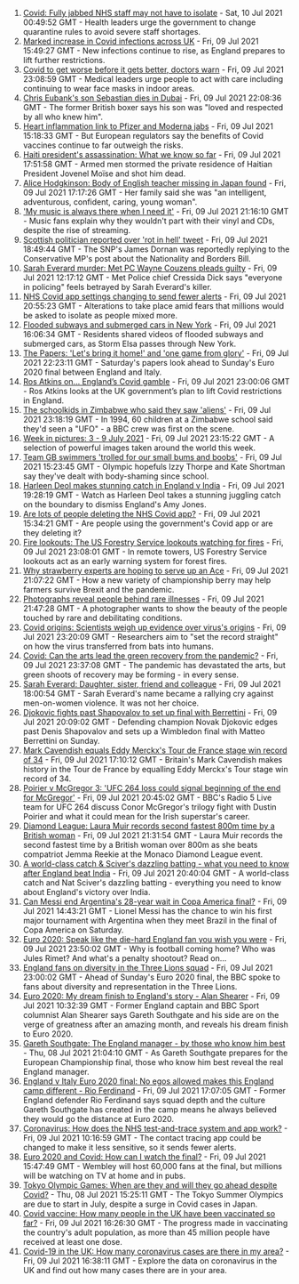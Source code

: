 1. [Covid: Fully jabbed NHS staff may not have to isolate](https://www.bbc.co.uk/news/uk-57786794) - Sat, 10 Jul 2021 00:49:52 GMT - Health leaders urge the government to change quarantine rules to avoid severe staff shortages.
2. [Marked increase in Covid infections across UK](https://www.bbc.co.uk/news/health-57776814) - Fri, 09 Jul 2021 15:49:27 GMT - New infections continue to rise, as England prepares to lift further restrictions.
3. [Covid to get worse before it gets better, doctors warn](https://www.bbc.co.uk/news/uk-57786002) - Fri, 09 Jul 2021 23:08:59 GMT - Medical leaders urge people to act with care including continuing to wear face masks in indoor areas.
4. [Chris Eubank's son Sebastian dies in Dubai](https://www.bbc.co.uk/news/uk-57786230) - Fri, 09 Jul 2021 22:08:36 GMT - The former British boxer says his son was "loved and respected by all who knew him".
5. [Heart inflammation link to Pfizer and Moderna jabs](https://www.bbc.co.uk/news/health-57781637) - Fri, 09 Jul 2021 15:18:33 GMT - But European regulators say the benefits of Covid vaccines continue to far outweigh the risks.
6. [Haiti president's assassination: What we know so far](https://www.bbc.co.uk/news/world-latin-america-57762246) - Fri, 09 Jul 2021 17:51:58 GMT - Armed men stormed the private residence of Haitian President Jovenel Moïse and shot him dead.
7. [Alice Hodgkinson: Body of English teacher missing in Japan found](https://www.bbc.co.uk/news/uk-england-nottinghamshire-57782093) - Fri, 09 Jul 2021 17:17:26 GMT - Her family said she was "an intelligent, adventurous, confident, caring, young woman".
8. ['My music is always there when I need it'](https://www.bbc.co.uk/news/business-57780853) - Fri, 09 Jul 2021 21:16:10 GMT - Music fans explain why they wouldn't part with their vinyl and CDs, despite the rise of streaming.
9. [Scottish politician reported over 'rot in hell' tweet](https://www.bbc.co.uk/news/uk-scotland-scotland-politics-57785825) - Fri, 09 Jul 2021 18:49:44 GMT - The SNP's James Dornan was reportedly replying to the Conservative MP's post about the Nationality and Borders Bill.
10. [Sarah Everard murder: Met PC Wayne Couzens pleads guilty](https://www.bbc.co.uk/news/uk-england-london-57774597) - Fri, 09 Jul 2021 12:17:12 GMT - Met Police chief Cressida Dick says "everyone in policing" feels betrayed by Sarah Everard's killer.
11. [NHS Covid app settings changing to send fewer alerts](https://www.bbc.co.uk/news/technology-57786032) - Fri, 09 Jul 2021 20:55:23 GMT - Alterations to take place amid fears that millions would be asked to isolate as people mixed more.
12. [Flooded subways and submerged cars in New York](https://www.bbc.co.uk/news/world-us-canada-57781840) - Fri, 09 Jul 2021 16:06:34 GMT - Residents shared videos of flooded subways and submerged cars, as Storm Elsa passes through New York.
13. [The Papers: 'Let's bring it home!' and 'one game from glory'](https://www.bbc.co.uk/news/blogs-the-papers-57786442) - Fri, 09 Jul 2021 22:23:11 GMT - Saturday's papers look ahead to Sunday's Euro 2020 final between England and Italy.
14. [Ros Atkins on… England’s Covid gamble](https://www.bbc.co.uk/news/uk-57777428) - Fri, 09 Jul 2021 23:00:06 GMT - Ros Atkins looks at the UK government’s plan to lift Covid restrictions in England.
15. [The schoolkids in Zimbabwe who said they saw 'aliens'](https://www.bbc.co.uk/news/stories-57749238) - Fri, 09 Jul 2021 23:18:19 GMT - In 1994, 60 children at a Zimbabwe school said they'd seen a "UFO" - a BBC crew was first on the scene.
16. [Week in pictures: 3 - 9 July 2021](https://www.bbc.co.uk/news/in-pictures-57763462) - Fri, 09 Jul 2021 23:15:22 GMT - A selection of powerful images taken around the world this week.
17. [Team GB swimmers 'trolled for our small bums and boobs'](https://www.bbc.co.uk/news/newsbeat-57778626) - Fri, 09 Jul 2021 15:23:45 GMT - Olympic hopefuls Izzy Thorpe and Kate Shortman say they've dealt with body-shaming since school.
18. [Harleen Deol makes stunning catch in England v India](https://www.bbc.co.uk/sport/av/cricket/57785924) - Fri, 09 Jul 2021 19:28:19 GMT - Watch as Harleen Deol takes a stunning juggling catch on the boundary to dismiss England's Amy Jones.
19. [Are lots of people deleting the NHS Covid app?](https://www.bbc.co.uk/news/57779371) - Fri, 09 Jul 2021 15:34:21 GMT - Are people using the government's Covid app or are they deleting it?
20. [Fire lookouts: The US Forestry Service lookouts watching for fires](https://www.bbc.co.uk/news/world-us-canada-57626403) - Fri, 09 Jul 2021 23:08:01 GMT - In remote towers, US Forestry Service lookouts act as an early warning system for forest fires.
21. [Why strawberry experts are hoping to serve up an Ace](https://www.bbc.co.uk/news/business-57780066) - Fri, 09 Jul 2021 21:07:22 GMT - How a new variety of championship berry may help farmers survive Brexit and the pandemic.
22. [Photographs reveal people behind rare illnesses](https://www.bbc.co.uk/news/uk-wales-57748393) - Fri, 09 Jul 2021 21:47:28 GMT - A photographer wants to show the beauty of the people touched by rare and debilitating conditions.
23. [Covid origins: Scientists weigh up evidence over virus's origins](https://www.bbc.co.uk/news/science-environment-57782955) - Fri, 09 Jul 2021 23:20:09 GMT - Researchers aim to "set the record straight" on how the virus transferred from bats into humans.
24. [Covid: Can the arts lead the green recovery from the pandemic?](https://www.bbc.co.uk/news/entertainment-arts-57779761) - Fri, 09 Jul 2021 23:37:08 GMT - The pandemic has devastated the arts, but green shoots of recovery may be forming - in every sense.
25. [Sarah Everard: Daughter, sister, friend and colleague](https://www.bbc.co.uk/news/uk-england-london-57740729) - Fri, 09 Jul 2021 18:00:54 GMT - Sarah Everard's name became a rallying cry against men-on-women violence. It was not her choice.
26. [Djokovic fights past Shapovalov to set up final with Berrettini](https://www.bbc.co.uk/sport/tennis/57779798) - Fri, 09 Jul 2021 20:09:02 GMT - Defending champion Novak Djokovic edges past Denis Shapovalov and sets up a Wimbledon final with Matteo Berrettini on Sunday.
27. [Mark Cavendish equals Eddy Merckx's Tour de France stage win record of 34](https://www.bbc.co.uk/sport/cycling/57725179) - Fri, 09 Jul 2021 17:10:12 GMT - Britain's Mark Cavendish makes history in the Tour de France by equalling Eddy Merckx's Tour stage win record of 34.
28. [Poirier v McGregor 3: 'UFC 264 loss could signal beginning of the end for McGregor'](https://www.bbc.co.uk/sport/mixed-martial-arts/57779225) - Fri, 09 Jul 2021 20:45:02 GMT - BBC's Radio 5 Live team for UFC 264 discuss Conor McGregor's trilogy fight with Dustin Poirier and what it could mean for the Irish superstar's career.
29. [Diamond League: Laura Muir records second fastest 800m time by a British woman](https://www.bbc.co.uk/sport/athletics/57784983) - Fri, 09 Jul 2021 21:31:54 GMT - Laura Muir records the second fastest time by a British woman over 800m as she beats compatriot Jemma Reekie at the Monaco Diamond League event.
30. [A world-class catch & Sciver's dazzling batting - what you need to know after England beat India](https://www.bbc.co.uk/sport/cricket/57785220) - Fri, 09 Jul 2021 20:40:04 GMT - A world-class catch and Nat Sciver's dazzling batting - everything you need to know about England's victory over India.
31. [Can Messi end Argentina's 28-year wait in Copa America final?](https://www.bbc.co.uk/sport/football/57776158) - Fri, 09 Jul 2021 14:43:21 GMT - Lionel Messi has the chance to win his first major tournament with Argentina when they meet Brazil in the final of Copa America on Saturday.
32. [Euro 2020: Speak like the die-hard England fan you wish you were](https://www.bbc.co.uk/news/uk-57761278) - Fri, 09 Jul 2021 23:50:02 GMT - Why is football coming home? Who was Jules Rimet? And what's a penalty shootout? Read on...
33. [England fans on diversity in the Three Lions squad](https://www.bbc.co.uk/news/uk-57777430) - Fri, 09 Jul 2021 23:00:02 GMT - Ahead of Sunday's Euro 2020 final, the BBC spoke to fans about diversity and representation in the Three Lions.
34. [Euro 2020: My dream finish to England's story - Alan Shearer](https://www.bbc.co.uk/sport/football/57752510) - Fri, 09 Jul 2021 10:32:39 GMT - Former England captain and BBC Sport columnist Alan Shearer says Gareth Southgate and his side are on the verge of greatness after an amazing month, and reveals his dream finish to Euro 2020.
35. [Gareth Southgate: The England manager - by those who know him best](https://www.bbc.co.uk/sport/football/57724429) - Thu, 08 Jul 2021 21:04:10 GMT - As Gareth Southgate prepares for the European Championship final, those who know him best reveal the real England manager.
36. [England v Italy Euro 2020 final: No egos allowed makes this England camp different - Rio Ferdinand](https://www.bbc.co.uk/sport/football/57775923) - Fri, 09 Jul 2021 17:07:05 GMT - Former England defender Rio Ferdinand says squad depth and the culture Gareth Southgate has created in the camp means he always believed they would go the distance at Euro 2020.
37. [Coronavirus: How does the NHS test-and-trace system and app work?](https://www.bbc.co.uk/news/explainers-52442754) - Fri, 09 Jul 2021 10:16:59 GMT - The contact tracing app could be changed to make it less sensitive, so it sends fewer alerts.
38. [Euro 2020 and Covid: How can I watch the final?](https://www.bbc.co.uk/news/uk-57386719) - Fri, 09 Jul 2021 15:47:49 GMT - Wembley will host 60,000 fans at the final, but millions will be watching on TV at home and in pubs.
39. [Tokyo Olympic Games: When are they and will they go ahead despite Covid?](https://www.bbc.co.uk/news/world-asia-57240044) - Thu, 08 Jul 2021 15:25:11 GMT - The Tokyo Summer Olympics are due to start in July, despite a surge in Covid cases in Japan.
40. [Covid vaccine: How many people in the UK have been vaccinated so far?](https://www.bbc.co.uk/news/health-55274833) - Fri, 09 Jul 2021 16:26:30 GMT - The progress made in vaccinating the country's adult population, as more than 45 million people have received at least one dose.
41. [Covid-19 in the UK: How many coronavirus cases are there in my area?](https://www.bbc.co.uk/news/uk-51768274) - Fri, 09 Jul 2021 16:38:11 GMT - Explore the data on coronavirus in the UK and find out how many cases there are in your area.
